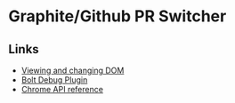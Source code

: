 # Graphite/Github PR Switcher

## Links

* [Viewing and changing DOM](https://developer.chrome.com/docs/devtools/dom/)
* [Bolt Debug Plugin](https://github.com/BoltApp/bolt-debug-plugin)
* [Chrome API reference](https://developer.chrome.com/docs/extensions/reference/)
